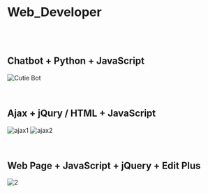 # Web_Developer
<br>
<br>

## Chatbot + Python + JavaScript 

![Cutie Bot](https://user-images.githubusercontent.com/57430754/77399137-25ac9c00-6dec-11ea-815e-5d4d1f7518fe.png)

<BR>

## Ajax + jQury / HTML + JavaScript

![ajax1](https://user-images.githubusercontent.com/57430754/77399380-a8355b80-6dec-11ea-8b8a-96bb488ec7dc.png)
![ajax2](https://user-images.githubusercontent.com/57430754/77399382-a8cdf200-6dec-11ea-93a1-7fd4e8a1edae.png)

<BR>

## Web Page + JavaScript + jQuery + Edit Plus

![2](https://user-images.githubusercontent.com/57430754/77399286-71f7dc00-6dec-11ea-9504-e0b055a40aa8.png)

